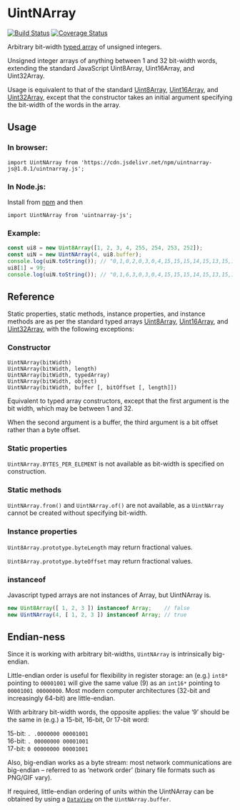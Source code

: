 # UintNArray

[![Build Status](https://travis-ci.org/chrisveness/uintnarray.svg?branch=master)](https://travis-ci.org/chrisveness/uintnarray)
[![Coverage Status](https://coveralls.io/repos/github/chrisveness/uintnarray/badge.svg)](https://coveralls.io/github/chrisveness/uintnarray)

Arbitrary bit-width [typed array](https://developer.mozilla.org/docs/Web/JavaScript/Reference/Global_Objects/TypedArray) of unsigned integers.

Unsigned integer arrays of anything between 1 and 32 bit-width words, extending the standard JavaScript Uint8Array, Uint16Array, and Uint32Array.

Usage is equivalent to that of the standard [Uint8Array](https://developer.mozilla.org/docs/Web/JavaScript/Reference/Global_Objects/Uint8Array), [Uint16Array](https://developer.mozilla.org/docs/Web/JavaScript/Reference/Global_Objects/Uint16Array), and [Uint32Array](https://developer.mozilla.org/docs/Web/JavaScript/Reference/Global_Objects/Uint32Array), except that the constructor takes an initial argument specifying the bit-width of the words in the array.

## Usage

### In browser:

    import UintNArray from 'https://cdn.jsdelivr.net/npm/uintnarray-js@1.0.1/uintnarray.js';

### In Node.js:

Install from [npm](https://www.npmjs.com/package/uintnarray-js) and then

    import UintNArray from 'uintnarray-js';

### Example:

````javascript
const ui8 = new Uint8Array([1, 2, 3, 4, 255, 254, 253, 252]);
const uiN = new UintNArray(4, ui8.buffer);
console.log(uiN.toString()); // "0,1,0,2,0,3,0,4,15,15,15,14,15,13,15,12"
ui8[1] = 99;
console.log(uiN.toString()); // "0,1,6,3,0,3,0,4,15,15,15,14,15,13,15,12"
````

## Reference

Static properties, static methods, instance properties, and instance methods are as per the standard typed arrays  [Uint8Array](https://developer.mozilla.org/docs/Web/JavaScript/Reference/Global_Objects/Uint8Array), [Uint16Array](https://developer.mozilla.org/docs/Web/JavaScript/Reference/Global_Objects/Uint16Array), and [Uint32Array](https://developer.mozilla.org/docs/Web/JavaScript/Reference/Global_Objects/Uint32Array), with the following exceptions:

### Constructor

`UintNArray(bitWidth)`\
`UintNArray(bitWidth, length)`\
`UintNArray(bitWidth, typedArray)`\
`UintNArray(bitWidth, object)`\
`UintNArray(bitWidth, buffer [, bitOffset [, length]])`

Equivalent to typed array constructors, except that the first argument is the bit width, which may be between 1 and 32.

When the second argument is a buffer, the third argument is a bit offset rather than a byte offset.

### Static properties

`UintNArray.BYTES_PER_ELEMENT` is not available as bit-width is specified on construction.

### Static methods

`UintNArray.from()` and `UintNArray.of()` are not available, as a `UintNArray` cannot be created without specifying bit-width.

### Instance properties

`Uint8Array.prototype.byteLength` may return fractional values.

`Uint8Array.prototype.byteOffset` may return fractional values.

### instanceof

Javascript typed arrays are not instances of Array, but UintNArray is.

````javascript
new Uint8Array([ 1, 2, 3 ]) instanceof Array;    // false
new UintNArray(4, [ 1, 2, 3 ]) instanceof Array; // true
````

## Endian-ness

Since it is working with arbitrary bit-widths, `UintNArray` is intrinsically big-endian.

Little-endian order is useful for flexibility in register storage: an (e.g.) `int8*` pointing to `00001001` will give the same value (9) as an `int16*` pointing to `00001001 00000000`. Most modern computer architectures (32-bit and increasingly 64-bit) are little-endian.

With arbitrary bit-width words, the opposite applies: the value ‘9’ should be the same in (e.g.) a 15-bit, 16-bit, 0r 17-bit word:

15-bit: `. .0000000 00001001`\
16-bit: `. 00000000 00001001`\
17-bit: `0 00000000 00001001`

Also, big-endian works as a byte stream: most network communications are big-endian – referred to as ‘network order’ (binary file formats such as PNG/GIF vary).

If required, little-endian ordering of units within the UintNArray can be obtained by using a [`DataView`](https://developer.mozilla.org/docs/Web/JavaScript/Reference/Global_Objects/DataView) on the `UintNArray.buffer`.
